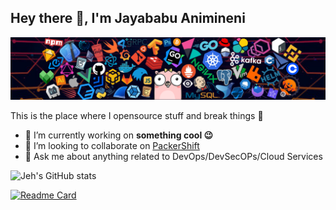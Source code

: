 ## Hey there 👋, I'm Jayababu Animineni

![Header](./header_1.png)

This is the place where I opensource stuff and break things 🤣

- 🔭 I’m currently working on **something cool 😉**
- 👯 I’m looking to collaborate on [PackerShift](https://github.com/packershift.io)
- 💬 Ask me about anything related to DevOps/DevSecOPs/Cloud Services

![Jeh's GitHub stats](https://github-readme-stats.vercel.app/api?username=jbanimineni&show_icons=true&theme=shades-of-purple)

[![Readme Card](https://github-readme-stats.vercel.app/api/pin/?username=packershift&repo=docker-actions-builder&theme=prussian)](https://github.com/packershift/docker-actions-builder)

<!--
**jbanimineni/jbanimineni** is a ✨ _special_ ✨ repository because its `README.md` (this file) appears on your GitHub profile.

Here are some ideas to get you started:

- 🔭 I’m currently working on ...
- 🌱 I’m currently learning ...
- 👯 I’m looking to collaborate on ...
- 🤔 I’m looking for help with ...
- 💬 Ask me about ...
- 📫 How to reach me: ...
- 😄 Pronouns: ...
- ⚡ Fun fact: ...
-->
